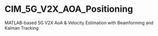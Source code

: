 # CIM_5G_V2X_AOA_Positioning
MATLAB-based 5G V2X AoA &amp; Velocity Estimation with Beamforming and Kalman Tracking
